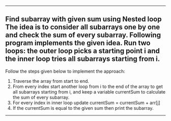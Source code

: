 ---------------------------------------------------------------------------------------------------
Find subarray with given sum using Nested loop
The idea is to consider all subarrays one by one and check the sum of every subarray. Following program implements the given idea. 
Run two loops: the outer loop picks a starting point i and the inner loop tries all subarrays starting from i.
---------------------------------------------------------------------------------------------------
Follow the steps given below to implement the approach:
1. Traverse the array from start to end.
2. From every index start another loop from i to the end of the array to get all subarrays starting from i, and keep a variable currentSum to calculate the sum of every subarray.
3. For every index in inner loop update currentSum = currentSum + arr[j]
4. If the currentSum is equal to the given sum then print the subarray.
---------------------------------------------------------------------------------------------------